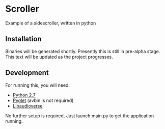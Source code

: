 # Scroller
Example of a sidescroller, written in python

## Installation
Binaries will be generated shortly. Presently this is still in pre-alpha stage. This text will be updated as the project progresses.

## Development
For running this, you will need:
* [Python 2.7](https://www.python.org/downloads/release/python-2710/)
* [Pyglet](http://www.pyglet.org/) (avbin is not required)
* [Libaudioverse](https://github.com/camlorn/libaudioverse/)

No further setup is required. Just launch main.py to get the application running.